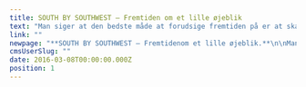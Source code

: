```yaml
---
title: SOUTH BY SOUTHWEST – Fremtiden om et lille øjeblik
text: "Man siger at den bedste måde at forudsige fremtiden på er at skabe den selv. Derfor sendte vi i år en håndfuld medarbejdere af sted til den anerkendte tech-festival, South by Soutwest i Austin, Texas. \n"
link: ""
newpage: "**SOUTH BY SOUTHWEST – Fremtidenom et lille øjeblik.**\n\nMan siger at den bedste måde at forudsige fremtiden på er atskabe den selv. Derfor sendte vi i år en håndfuld medarbejdere af sted til denanerkendte tech-festival, South by Soutwest i Austin, Texas. Stedet, hvor enstor del af den digitale kommunikations-fremtid bliver til nutid. Den årligebegivenhed med over 30.000 deltagere, og keynote speakers som Barack Obama ogJ. J. Abrams, er en innovativ smeltedigel af robotter, droner, førerløse biler,3D printere, branded content, social media, japanske startups og virtualreality. Buzzwords svirrer som bier i luften, men fremtidens honningkrukke erogså fyldt til randen, og ikke til at komme uden om.\n\n**Rumkrig i samtalekøkkenet**\n\nVirtual reality er en af de mega trends, vi med sikkerhed vilse mere til i fremtiden. Teknologien er nu endelig nået dertil, hvor man rentfaktisk et øjeblik tror på, at man befinder dig midt i en rumkrig i yderstegalakse eller i en hæsblæsende rutsje bane med hovedet hængende nedad. \n\nIsenkrammet er indtil videre ikke lige kønt udadtil, men detvirker overraskende godt. Det store spørgsmål er dog, hvad disse teknologierkan gøre for et brand. Er de håndgribelige bud på nye kommunikationsveje og en interaktionman næppe troede var mulig, da man trykte sine M65 foldere istart-halvfemserne? \n\n**Farvel til fitnesscentret**\n\nDe såkaldte _wearables_fyldte også godt op i den imponerende kongres-hal. For selvom modige projekterog produkter som Google Glass og Apple Watch ikke har været en ubetingetsucces, så har de også banet vejen for andre virksomheder, der nu står klar i kulissenmed deres bud på det næste nye. Lige fra Quell, som øjeblikkeligt fjerner kropssmerter,uden brug af medicin.\n\nFor ikke at tale om træningstrøjen X, der via elektroder kanpåføre dine arme 20 kilos vægt og allerede i morgen kan overflødiggøre turentil fitnesscentret.\n\nEller Thync, der påvirker hjernen til enten at udsendeenergi eller slappe af i løbet af få sekunder, og så er vi hermed nået tilveritabel hjerne-hacking. \n\n**Fremtiden kræver ansvar og respekt**\n\nEn kuriositet lige nu, men også en understregning af, at denye teknologier, der nemt kan forblænde os, kræver både timing, ansvarlighed ogrespekt over for de forbrugere, der konstant bliver tæppebombet af mere og mereaggressive budskaber på samtlige platforme 24/7. \n\nHar man det for øje, er der et utal muligheder, og anvendesde rigtigt, kan det endda blive meget interessant, og ikke mindst relevant forbåde afsender og modtager.\n\n** Stjerneskud on demand**\n\nOg hvad har vi så lært efter fem dages hed, intensiv,inspiration i smeltediglen? Er der op og ned på noget i dette tekniske virvar?  Svaret er forholdsvist simpelt om end nogetdiffust: \n\nAlt kan lade sig gøre med nutidens teknologier. Hvis vi kantænke det, kan vi lave det. Vi lever med andre ord i en tid, hvor en japanskvirksomhed tilbyder stjerneskud on demand. Og her taler vi ikke om et klassisk stykkesmørrebrød. \n\n** Robotterne og hjulet**\n\nDiskussionen om mennesker og maskiner har aldrig været mereaktuel. Robotter stod nærmest i kø på SXSW. Og på sigt skal vi nok vænne os til,at de ligesom hjulet og den dybe tallerken vil løse de åbenlyse problemer sommennesket står overfor. Det kan man godt diskutere om et stjerneskud on demandgør. Men den nysgerrighed, det mod og den skaberglæde, der driver dens slagsspektakulære opfindelser er uden tvivl inspirerende og tankevækkende. \n\nDen vil være med til at skabe andre ideer og ny innovation.Og mon ikke det også fører til, at brands i større grad kan være med til at gørevores hverdag og liv nemmere og mere enkelt, og ikke blot faldbyde varer ogydelser i et væk, mere eller mindre bevidstløst.\n\n** Historien er helt central**\n\nMed de nye teknologier og digitale landvindinger, kan vi måskevære med til skabe en dialog og engagement, som tidligere tidersmassemarkedsføring sjældent kunne opnå. \n\nOg det er her, i denne krydsild, at vi skal vænne os til atkommunikation i den grad udklækkes. Postulaternes tid er forbi, så her står viover for en nær fremtid hvor budskaber, medier _utilites_, produkter og services smelter sammen og nye begreber bliverkommunikation i sig selv, og hvor alting kultiveres og muterer konstant. Og herer vi ved en helt central ting. Den rivende, fantastiske og voldsomtinspirerende og ganske dramatiske udvikling kræver nemlig noget, der er altandet end nyt. \n\n**Herodot.com**\n\nI virkeligheden ligeså gammel som mennesket selv: Historiefortællingen.De fortællinger som har fulgt os længere end hjulet og den dybe tallerken. FraHerodot til Hemmingway. For hvad skal ellers holde styr på så mange tekniskefinesser, medier, platforme, kanaler, utilities, og konstante granuleringer afbrand, produkt og budskab?\n\n** Skrevet i sanskrit og på twitter**\n\nKald det et koncept, _storytelling,_en organiserende ide’, en rød tråd, et blåt ocean, en platform, univers elleret _purpose._Kært barn mange navne, men det er her vistadig kan gøre en forskel som kommunikations-folk. Det er ved at skabe ensamlet fortælling om et brand, at vi kan få hele den fagre nye verdensteknikaliteter og spidsfindigheder til at gøre vores kommunikation mere indsigtsfuld, mere menneskelig og mere relevant. Og dethar altid været god latin i en verden hvor fortællingen altid vil overleve,uanset om den står hugget i sanskrit eller lyser på twitter.\n\n  "
cmsUserSlug: ""
date: 2016-03-08T00:00:00.000Z
position: 1
---
```


